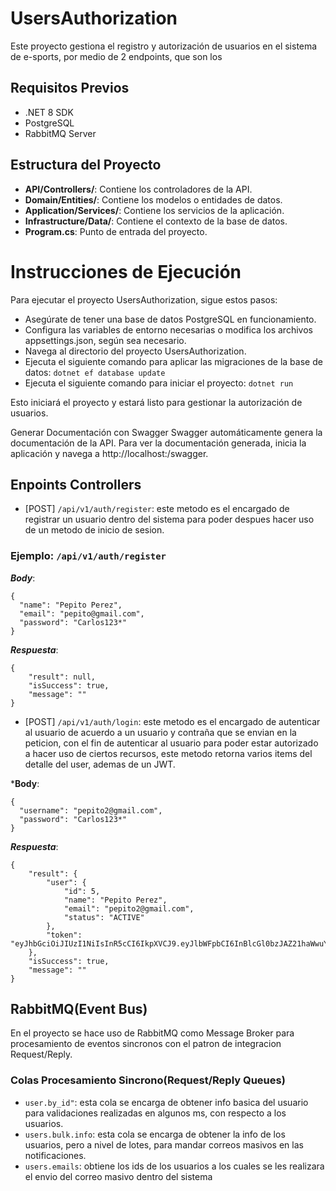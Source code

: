 # UsersAuthorization
Este proyecto gestiona el registro y autorización de usuarios en el sistema de e-sports, por medio de 2 endpoints, que son los

## Requisitos Previos
- .NET 8 SDK
- PostgreSQL
- RabbitMQ Server

## Estructura del Proyecto

- **API/Controllers/**: Contiene los controladores de la API.
- **Domain/Entities/**: Contiene los modelos o entidades de datos.
- **Application/Services/**: Contiene los servicios de la aplicación.
- **Infrastructure/Data/**: Contiene el contexto de la base de datos.
- **Program.cs**: Punto de entrada del proyecto.

# Instrucciones de Ejecución
Para ejecutar el proyecto UsersAuthorization, sigue estos pasos:

- Asegúrate de tener una base de datos PostgreSQL en funcionamiento.
- Configura las variables de entorno necesarias o modifica los archivos appsettings.json, según sea necesario.
- Navega al directorio del proyecto UsersAuthorization.
- Ejecuta el siguiente comando para aplicar las migraciones de la base de datos: `dotnet ef database update`
- Ejecuta el siguiente comando para iniciar el proyecto: `dotnet run`

Esto iniciará el proyecto y estará listo para gestionar la autorización de usuarios.

Generar Documentación con Swagger
Swagger automáticamente genera la documentación de la API. Para ver la documentación generada, inicia la aplicación y navega a http://localhost:<puerto>/swagger.

## Enpoints Controllers

- [POST] `/api/v1/auth/register`: este metodo es el encargado de registrar un usuario dentro del sistema para poder despues hacer uso de un metodo de inicio de sesion.

### Ejemplo: `/api/v1/auth/register`

***Body***:
```
{
  "name": "Pepito Perez",
  "email": "pepito@gmail.com",
  "password": "Carlos123*"
}
```

***Respuesta***:
```
{
    "result": null,
    "isSuccess": true,
    "message": ""
}
```

- [POST] `/api/v1/auth/login`: este metodo es el encargado de autenticar al usuario de acuerdo a un usuario y contraña que se envian en la peticion, con el fin de autenticar al usuario para poder estar autorizado a hacer uso de ciertos recursos, este metodo retorna varios items del detalle del user, ademas de un JWT.

***Body**:
```
{
  "username": "pepito2@gmail.com",
  "password": "Carlos123*"
}
```

***Respuesta***:
```
{
    "result": {
        "user": {
            "id": 5,
            "name": "Pepito Perez",
            "email": "pepito2@gmail.com",
            "status": "ACTIVE"
        },
        "token": "eyJhbGciOiJIUzI1NiIsInR5cCI6IkpXVCJ9.eyJlbWFpbCI6InBlcGl0bzJAZ21haWwuY29tIiwic3ViIjoiNSIsIm5hbWUiOiJQZXBpdG8gUGVyZXoiLCJuYmYiOjE3NDIwMjE4MzQsImV4cCI6MTc0MjYwODYzNCwiaWF0IjoxNzQyMDAzODM0LCJpc3MiOiJlLXNwb3J0cy1hdXRoLWFwaSIsImF1ZCI6ImUtc3BvcnRzLWNsaWVudCJ9.YoSsmvgpc4ijw60b235BOmLNBnoK4jVqIFOksSMD_uc"
    },
    "isSuccess": true,
    "message": ""
}
```



## RabbitMQ(Event Bus)
En el proyecto se hace uso de RabbitMQ como Message Broker para procesamiento de eventos sincronos con el patron de integracion Request/Reply. 

### Colas Procesamiento Sincrono(Request/Reply Queues)
- `user.by_id"`: esta cola se encarga de obtener info basica del usuario para validaciones realizadas en algunos ms, con respecto a los usuarios.
- `users.bulk.info`: esta cola se encarga de obtener la info de los usuarios, pero a nivel de lotes, para mandar correos masivos en las notificaciones.
- `users.emails`: obtiene los ids de los usuarios a los cuales se les realizara el envio del correo masivo dentro del sistema